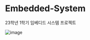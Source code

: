 # Embedded-System
23학년 1학기 임베디드 시스템 프로젝트


![image](https://github.com/chaeryeon823/Embedded-System/assets/87600308/da9f2086-c6ad-4b3a-89ef-681b26c44cf0)
